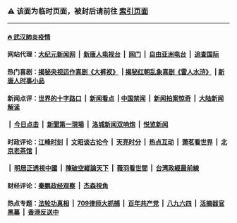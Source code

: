 ### ⚠️ 该面为临时页面，被封后请前往 [索引页面](../link4.md)

---

#### [🔥 武汉肺炎疫情](http://138.68.18.168:10000/videos/corona/)

#### 网站代理：[大纪元新闻网](http://138.68.18.168:10080/gb/) &nbsp;|&nbsp; [新唐人电视台](http://138.68.18.168:8808/gb/) &nbsp;|&nbsp; [网门](http://138.68.18.168:11000/) &nbsp;|&nbsp; [自由亚洲电台](http://138.68.18.168:9800/mandarin/) &nbsp;|&nbsp; [追查国际](http://138.68.18.168:10010/)

#### 热门喜剧：[揭秘央视运作喜剧《大裤衩》](http://138.68.18.168:10000/videos/res/big-shorts/) &nbsp;|&nbsp;[揭秘红朝乱象喜剧《雷人水浒》](http://138.68.18.168:10000/videos/res/OutlawsOfMarsh/) &nbsp;|&nbsp;[新唐人时事小品](http://138.68.18.168:10000/videos/res/comedy/)

#### 新闻点评：[世界的十字路口](http://138.68.18.168/tanghao/) &nbsp;|&nbsp; [新闻看点](http://138.68.18.168/news-insight/) &nbsp;|&nbsp;[中国禁闻](http://138.68.18.168/ntdtv-news/) &nbsp;|&nbsp; [新闻拍案惊奇](http://138.68.18.168/dayu/) &nbsp;|&nbsp; [大陆新闻解读](http://138.68.18.168/ntdtv-comedy/)
####   &nbsp;|&nbsp;  [今日点击](http://138.68.18.168/news-click/)  &nbsp;|&nbsp; [新聞第一現場](http://138.68.18.168/primary-scene/) &nbsp;|&nbsp; [洛城新闻双响炮](http://138.68.18.168/la-news/) &nbsp;|&nbsp; [悦览新闻](http://138.68.18.168/dingyue/)

#### 时政评论：[江峰时刻](http://138.68.18.168/today-in-history/) &nbsp;|&nbsp; [文昭谈古论今](http://138.68.18.168/wenzhao/) &nbsp;|&nbsp; [天亮时分](http://138.68.18.168/tianliang/) &nbsp;|&nbsp; [热点互动](http://138.68.18.168/ntdtv-rdhd/) &nbsp;|&nbsp; [萧茗看世界](http://138.68.18.168/simonegao/) &nbsp;|&nbsp; [北京老茶馆](http://138.68.18.168/teahouse/)  &nbsp;|&nbsp;  
####   &nbsp;|&nbsp;  [明居正透視中國](http://138.68.18.168/decoding-china/)  &nbsp;|&nbsp; [陳破空縱論天下](http://138.68.18.168/pokong/)  &nbsp;|&nbsp; [薇羽看世間](http://138.68.18.168/weiyu/)  &nbsp;|&nbsp; [台湾政經最前線](http://138.68.18.168/taiwan/)   

#### 财经评论：[秦鹏政经观察](http://138.68.18.168/qinpeng/) &nbsp;|&nbsp; [杰森視角 ](http://138.68.18.168/jason/)

#### 热点专题：[法轮功真相](http://138.68.18.168:10000/videos/truth.html) &nbsp;|&nbsp; [709律师大抓捕](http://138.68.18.168:10000/videos/709/) &nbsp;|&nbsp; [百年共产党](http://138.68.18.168:10000/videos/ccp.html) &nbsp;|&nbsp; [八九六四](http://138.68.18.168:10000/videos/88/)  &nbsp;|&nbsp; [活摘器官黑幕](http://138.68.18.168:10000/videos/res/Organs/)  &nbsp;|&nbsp; [香港反送中](http://138.68.18.168:10000/videos/res/hk/) 

<img src='http://gfw-breaker.win/link4.md' width='0px' height='0px'/>

